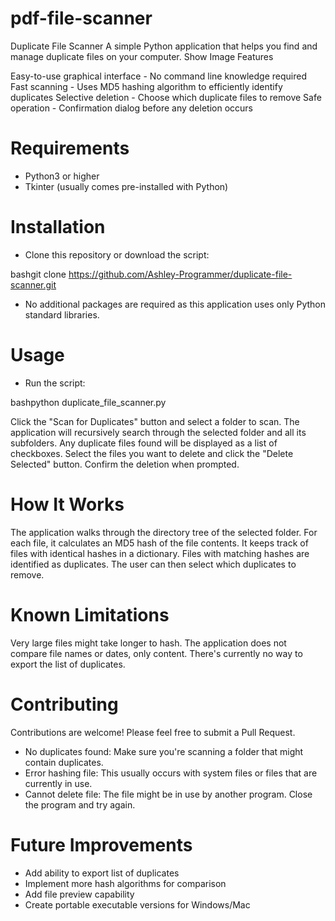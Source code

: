 # pdf-file-scanner

Duplicate File Scanner
A simple Python application that helps you find and manage duplicate files on your computer.
Show Image
Features

Easy-to-use graphical interface - No command line knowledge required
Fast scanning - Uses MD5 hashing algorithm to efficiently identify duplicates
Selective deletion - Choose which duplicate files to remove
Safe operation - Confirmation dialog before any deletion occurs

# Requirements

- Python3 or higher
- Tkinter (usually comes pre-installed with Python)

# Installation

- Clone this repository or download the script:

bashgit clone https://github.com/Ashley-Programmer/duplicate-file-scanner.git

- No additional packages are required as this application uses only Python standard libraries.

# Usage

- Run the script:

bashpython duplicate_file_scanner.py

Click the "Scan for Duplicates" button and select a folder to scan.
The application will recursively search through the selected folder and all its subfolders.
Any duplicate files found will be displayed as a list of checkboxes.
Select the files you want to delete and click the "Delete Selected" button.
Confirm the deletion when prompted.

# How It Works

The application walks through the directory tree of the selected folder.
For each file, it calculates an MD5 hash of the file contents.
It keeps track of files with identical hashes in a dictionary.
Files with matching hashes are identified as duplicates.
The user can then select which duplicates to remove.

# Known Limitations

Very large files might take longer to hash.
The application does not compare file names or dates, only content.
There's currently no way to export the list of duplicates.

# Contributing
Contributions are welcome! Please feel free to submit a Pull Request.

- No duplicates found: Make sure you're scanning a folder that might contain duplicates.
- Error hashing file: This usually occurs with system files or files that are currently in use.
- Cannot delete file: The file might be in use by another program. Close the program and try again.

# Future Improvements

- Add ability to export list of duplicates
- Implement more hash algorithms for comparison
- Add file preview capability
- Create portable executable versions for Windows/Mac
